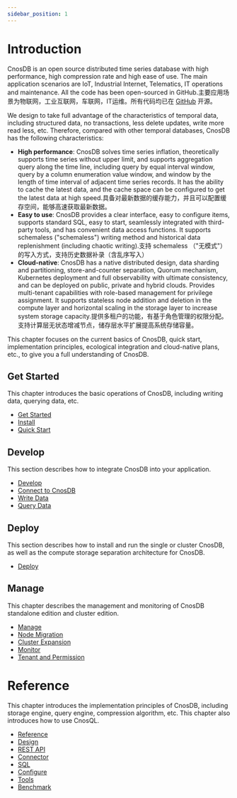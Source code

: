 ```yaml
---
sidebar_position: 1
---
```


# Introduction

CnosDB is an open source distributed time series database with high performance, high compression rate and high ease of use. The main application scenarios are IoT, Industrial Internet, Telematics, IT operations and maintenance. All the code has been open-sourced in GitHub.主要应用场景为物联网，工业互联网，车联网，IT运维。所有代码均已在 [GitHub](https://github.com/cnosdb/cnosdb) 开源。

We design to take full advantage of the characteristics of temporal data, including structured data, no transactions, less delete updates, write more read less, etc. Therefore, compared with other temporal databases, CnosDB has the following characteristics:

- **High performance**: CnosDB solves time series inflation, theoretically supports time series without upper limit, and supports aggregation query along the time line, including query by equal interval window, query by a column enumeration value window, and window by the length of time interval of adjacent time series records. It has the ability to cache the latest data, and the cache space can be configured to get the latest data at high speed.具备对最新数据的缓存能力，并且可以配置缓存空间，能够高速获取最新数据。
- **Easy to use**: CnosDB provides a clear interface, easy to configure items, supports standard SQL, easy to start, seamlessly integrated with third-party tools, and has convenient data access functions. It supports schemaless ("schemaless") writing method and historical data replenishment (including chaotic writing).支持 schemaless （"无模式"）的写入方式，支持历史数据补录（含乱序写入）
- **Cloud-native**: CnosDB has a native distributed design, data sharding and partitioning, store-and-counter separation, Quorum mechanism, Kubernetes deployment and full observability with ultimate consistency, and can be deployed on public, private and hybrid clouds. Provides multi-tenant capabilities with role-based management for privilege assignment. It supports stateless node addition and deletion in the compute layer and horizontal scaling in the storage layer to increase system storage capacity.提供多租户的功能，有基于角色管理的权限分配。支持计算层无状态增减节点，储存层水平扩展提高系统存储容量。

This chapter focuses on the current basics of CnosDB, quick start, implementation principles, ecological integration and cloud-native plans, etc., to give you a full understanding of CnosDB.

## Get Started

This chapter introduces the basic operations of CnosDB, including writing data, querying data, etc.

- [Get Started](./start)
- [Install](./start/install.md)
- [Quick Start](./start/quick_start.md)

## Develop

This section describes how to integrate CnosDB into your application.

- [Develop](./develop)
- [Connect to CnosDB](./develop/api.md)
- [Write Data](./develop/write.md)
- [Query Data](./develop/query.md)

## Deploy

This section describes how to install and run the single or cluster CnosDB, as well as the compute storage separation architecture for CnosDB.

- [Deploy](./deploy)

## Manage

This chapter describes the management and monitoring of CnosDB standalone edition and cluster edition.

- [Manage](./manage)
- [Node Migration](./manage/migration.md)
- [Cluster Expansion](./manage/cluster_expansion.md)
- [Monitor](./manage/monitor.md)
- [Tenant and Permission](./manage/tenant.md)

# Reference

This chapter introduces the implementation principles of CnosDB, including storage engine, query engine, compression algorithm, etc. This chapter also introduces how to use CnosQL.

- [Reference](./reference)
- [Design](./reference/concept_design)
- [REST API](./reference/rest_api.md)
- [Connector](reference/connector/README.md)
- [SQL](./reference/sql.md)
- [Configure](./reference/config.md)
- [Tools](./reference/tools.md)
- [Benchmark](./reference/performance.md)
